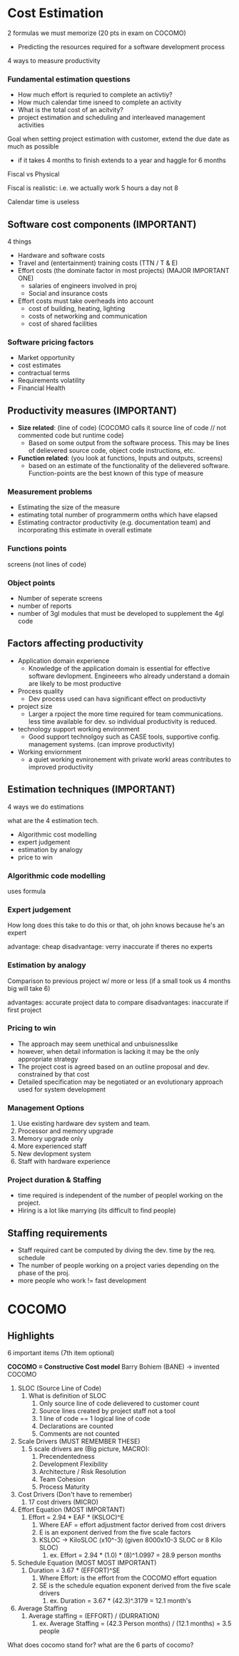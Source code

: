 # Cost Estimation

2 formulas we must memorize (20 pts in exam on COCOMO)

* Predicting the resources required for a software development process

4 ways to measure productivity

### Fundamental estimation questions
* How much effort is requried to complete an activtiy?
* How much calendar time isneed to complete an activity
* What is the total cost of an acitvity?
* project estimation and scheduling and interleaved management activities 

Goal when setting project estimation with customer, extend the due date as much as possible
- if it takes 4 months to finish extends to a year and haggle for 6 months

Fiscal vs Physical

Fiscal is realistic: i.e. we actually work 5 hours a day not 8

Calendar time is useless

## Software cost components (IMPORTANT)
4 things
* Hardware and software costs
* Travel and (entertainment) training costs (TTN / T & E)
* Effort costs (the dominate factor in most projects) (MAJOR IMPORTANT ONE)
	* salaries of engineers involved in proj
	* Social and insurance costs
* Effort costs must take overheads into account
	* cost of building, heating, lighting
	* costs of networking and communication
	* cost of shared facilities

### Software pricing factors
- Market opportunity
- cost estimates
- contractual terms
- Requirements volatility
- Financial Health

## Productivity measures (IMPORTANT)
- **Size related**: (line of code) (COCOMO calls it source line of code // not commented code but runtime code)
	- Based on some output from the software process. This may be lines of delievered source code, object code instructions, etc.
- **Function related**: (you look at functions, Inputs and outputs, screens)
	- based on an estimate of the functionality of the delievered software. Function-points are the best known of this type of measure

### Measurement problems
- Estimating the size of the measure
- estimating total number of programmerm onths which have elapsed
- Estimating contractor productivity (e.g. documentation team) and incorporating this estimate in overall estimate

### Functions points
screens (not lines of code)

### Object points
* Number of seperate screens
* number of reports
* number of 3gl modules that must be developed to supplement the 4gl code

## Factors affecting productivity
- Application domain experience
	- Knowledge of the application domain is essential for effective software devlopment. Engineeers who already understand a domain are likely to be most productive 
- Process quality 
	- Dev process used can hava significant effect on productivty
- project size
	- Larger a rpoject the more time required for team communications. less time available for dev. so individual productivity is reduced.
- technology support working environment
	- Good support technolgoy such as CASE tools, supportive config. management systems. (can improve productivity)
- Working enviornment
	- a quiet working evnironement with private workl areas contributes to improved productivity

## Estimation techniques (IMPORTANT)
4 ways we do estimations

what are the 4 estimation tech.
* Algorithmic cost modelling
* expert judgement
* estimation by analogy 
* price to win

### Algorithmic code modelling
uses formula

### Expert judgement
How long does this take to do this or that, oh john knows because he's an expert

advantage: cheap
disadvantage: verry inaccurate if theres no experts

### Estimation by analogy
Comparison to previous project w/ more or less (if a small took us 4 months big will take 6)

advantages: accurate project data to compare
disadvantages: inaccurate if first project

### Pricing to win
- The approach may seem unethical and unbuisnesslike
- however, when detail information is lacking it may be the only appropriate strategy 
- The project cost is agreed based on an outline proposal and dev. constrained by that cost
- Detailed specification may be negotiated or an evolutionary approach used for system development

### Management Options
1. Use existing hardware dev system and team.
2. Processor and memory upgrade
3. Memory upgrade only
4. More experienced staff
5. New devlopment system
6. Staff with hardware experience

### Project duration & Staffing
- time required is independent of the number of peoplel working on the project.
- Hiring is a lot like marrying (its difficult to find people)

## Staffing requirements
- Staff required cant be computed by diving the dev. time by the req. schedule
- The number of people working on a project varies depending on the phase of the proj.
- more people who work != fast development 

# COCOMO

## Highlights
6 important items (7th item optional)

**COCOMO = Constructive Cost model**
Barry Bohiem (BANE) -> invented COCOMO 

1. SLOC (Source Line of Code)
	1. What is definition of SLOC
		1. Only source line of code delievered to customer count 
		2. Source lines created by project staff not a tool
		3. 1 line of code == 1 logical line of code
		4. Declarations are counted
		5. Comments are not counted
2. Scale Drivers (MUST REMEMBER THESE)
	1. 5 scale drivers are (Big picture, MACRO):
		1. Precendentedness
		2. Development Flexibility
		3. Architecture / Risk Resolution
		4. Team Cohesion 
		5. Process Maturity
3. Cost Drivers (Don't have to remember)
	1. 17 cost drivers (MICRO)
4. Effort Equation (MOST IMPORTANT)
	1. Effort = 2.94 * EAF * (KSLOC)^E
		1. Where EAF = effort adjustment factor derived from cost drivers
		2. E is an exponent derived from the five scale factors
		3. KSLOC -> KiloSLOC (x10^-3) (given 8000x10-3 SLOC or 8 Kilo SLOC)
			1. ex. Effort = 2.94 * (1.0) * (8)^1.0997 = 28.9 person months
5. Schedule Equation (MOST MOST IMPORTANT)
	1. Duration = 3.67 * (EFFORT)^SE
		1. Where Effort: is the effort from the COCOMO effort equation
		2. SE is the schedule equation exponent derived from the five scale drivers
			1. ex. Duration = 3.67 * (42.3)^.3179 = 12.1 month's 
6. Average Staffing 
	1. Average staffing = (EFFORT) / (DURRATION) 
		1. ex. Average Staffing = (42.3 Person months) / (12.1 months) = 3.5 people 

What does cocomo stand for?
what are the 6 parts of cocomo?

